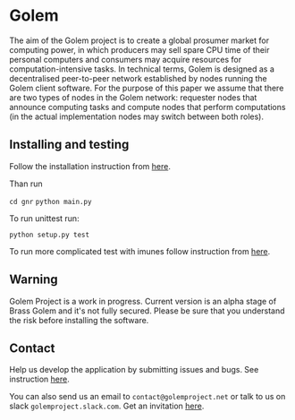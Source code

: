# Golem

The aim of the Golem project is to create a global prosumer market for computing power, in which
producers may sell spare CPU time of their personal computers and consumers may acquire resources
for computation-intensive tasks. In technical terms, Golem is designed as a decentralised peer-to-peer
network established by nodes running the Golem client software. For the purpose of this paper we assume
that there are two types of nodes in the Golem network: requester nodes that announce computing
tasks and compute nodes that perform computations (in the actual implementation nodes may switch
between both roles).

## Installing and testing 

Follow the installation instruction from 
[here](https://github.com/imapp-pl/golem/wiki/Installation#runing-from-the-source).
 
Than run 

`cd gnr`
`python main.py` 


To run unittest run:

`python setup.py test`

To run more complicated test with imunes follow instruction from 
[here](https://github.com/imapp-pl/golem/wiki/Testing-with-IMUNES).


## Warning

 Golem Project is a work in progress. Current version is an alpha stage of Brass Golem and it's not fully secured.
Please be sure that you understand the risk before installing the software. 
 
## Contact  

Help us develop the application by submitting issues and bugs. See instruction 
[here](https://github.com/imapp-pl/golem/wiki/Testing). 

You can also send us an email to `contact@golemproject.net` or talk to us on slack `golemproject.slack.com`. Get
an invitation [here](golemproject.org:3000). 

